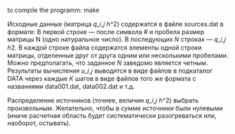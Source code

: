 to compile the programm:	make

Исходные данные (матрица 𝑞_𝑖,𝑗 ℎ^2) содержатся в файле
sources.dat в формате:
В первой строке — после символа # и пробела размер матрицы N (одно
натуральное число).
В последующих 𝑁 строках — 𝑞_𝑖,𝑗 ℎ2. В каждой строке файла содержатся
элементы одной строки матрицы, отделенные друг от друга одним или
несколькими пробелами.
Можно предполагать, что заданное 𝑁 заведомо является четным.
Результаты вычисления 𝑢_𝑖,𝑗 выводятся в виде файлов
в подкаталог DATA через каждые 𝐾 шагов в виде файлов того же формата с названиями
data001.dat, data002.dat и т.д.


Распределение источников (точнее, величин 𝑞_𝑖,𝑗 ℎ^2)
выбрать произвольным. Желательно, чтобы в сумме источники
были нулевыми (иначе расчетная область будет систематически
разогреваться или, наоборот, остывать).

